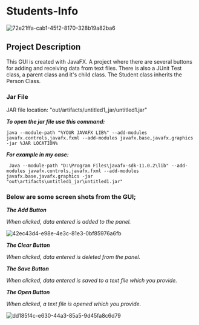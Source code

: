 Students-Info
==================================================================

![72e21ffa-cab1-45f2-8170-328b19a82ba6](https://user-images.githubusercontent.com/73741033/111915658-9d65e300-8aa1-11eb-8004-d42bd85c39ee.jpg)

## Project Description

This GUI is created with JavaFX. A project where there are several buttons for adding and receiving data from text files. There is also a JUnit Test class, a parent class and it's child class. The Student class inherits the Person Class. 

### Jar File

JAR file location:  "out/artifacts/untitled1_jar/untitled1.jar"

***To open the jar file use this command:***

```
java --module-path "%YOUR JAVAFX LIB%" --add-modules javafx.controls,javafx.fxml --add-modules javafx.base,javafx.graphics -jar %JAR LOCATION%
```

***For example in my case:***

```
 Java --module-path "D:\Program Files\javafx-sdk-11.0.2\lib" --add-modules javafx.controls,javafx.fxml --add-modules javafx.base,javafx.graphics -jar "out\artifacts\untitled1_jar\untitled1.jar"
```

### Below are some screen shots from the GUI;

***The Add Button*** 

*When clicked, data entered is added to the panel.*

![42ec43d4-e98e-4e3c-81e3-0bf85976a6fb](https://user-images.githubusercontent.com/73741033/111915756-11a08680-8aa2-11eb-9da4-f87ad66e34bb.jpg)

***The Clear Button*** 

*When clicked, data entered is deleted from the panel.*



***The Save Button*** 

*When clicked, data entered is saved to a text file which you provide.*



***The Open Button***

*When clicked, a text file is opened which you provide.*

![dd185f4c-e630-44a3-85a5-9d45fa8c6d79](https://user-images.githubusercontent.com/73741033/111915846-6f34d300-8aa2-11eb-9cfc-a3ad8ecd1ee9.jpg)

